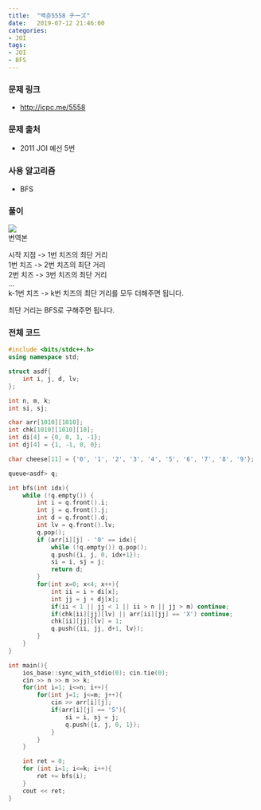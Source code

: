 ```yaml
---
title:  "백준5558 チーズ"
date:   2019-07-12 21:46:00
categories:
- JOI
tags:
- JOI
- BFS
---
```


### 문제 링크
* http://icpc.me/5558

### 문제 출처
* 2011 JOI 예선 5번

### 사용 알고리즘
* BFS

### 풀이
<img src = "https://i.imgur.com/9KA9DN3.png"><br>
번역본

시작 지점 -> 1번 치즈의 최단 거리<br>
1번 치즈 -> 2번 치즈의 최단 거리<br>
2번 치즈 -> 3번 치즈의 최단 거리<br>
...<br>
k-1번 치즈 -> k번 치즈의 최단 거리를 모두 더해주면 됩니다.

최단 거리는 BFS로 구해주면 됩니다.

### 전체 코드
```cpp
#include <bits/stdc++.h>
using namespace std;

struct asdf{
	int i, j, d, lv;
};

int n, m, k;
int si, sj;

char arr[1010][1010];
int chk[1010][1010][10];
int di[4] = {0, 0, 1, -1};
int dj[4] = {1, -1, 0, 0};

char cheese[11] = {'0', '1', '2', '3', '4', '5', '6', '7', '8', '9'};

queue<asdf> q;

int bfs(int idx){
    while (!q.empty()) {
    	int i = q.front().i;
    	int j = q.front().j;
    	int d = q.front().d;
    	int lv = q.front().lv;
		q.pop();
        if (arr[i][j] - '0' == idx){
            while (!q.empty()) q.pop();
            q.push({i, j, 0, idx+1});
            si = i, sj = j;
            return d;
        }
        for(int x=0; x<4; x++){
        	int ii = i + di[x];
        	int jj = j + dj[x];
        	if(ii < 1 || jj < 1 || ii > n || jj > m) continue;
        	if(chk[ii][jj][lv] || arr[ii][jj] == 'X') continue;
        	chk[ii][jj][lv] = 1;
        	q.push({ii, jj, d+1, lv});
		}
    }
}

int main(){
	ios_base::sync_with_stdio(0); cin.tie(0);
	cin >> n >> m >> k;
	for(int i=1; i<=n; i++){
		for(int j=1; j<=m; j++){
			cin >> arr[i][j];
			if(arr[i][j] == 'S'){
				si = i, sj = j;
				q.push({i, j, 0, 1});
			}
		}
	}

    int ret = 0;
    for (int i=1; i<=k; i++){
        ret += bfs(i);
    }
    cout << ret;
}
```
